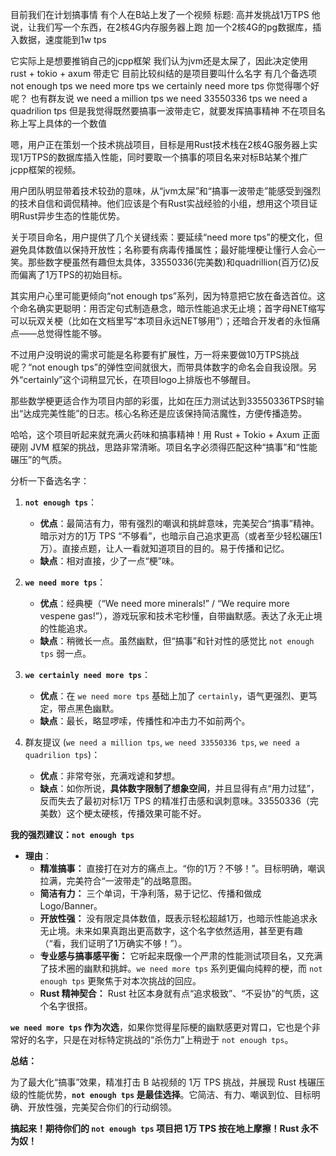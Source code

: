 
目前我们在计划搞事情
有个人在B站上发了一个视频
标题: 高并发挑战1万TPS
他说，让我们写一个东西，在2核4G内存服务器上跑
加一个2核4G的pg数据库，插入数据，速度能到1w tps

它实际上是想要推销自己的jcpp框架
我们认为jvm还是太屎了，因此决定使用 rust + tokio + axum 带走它
目前比较纠结的是项目要叫什么名字
有几个备选项
not enough tps
we need more tps
we certainly need more tps
你觉得哪个好呢？
也有群友说
we need a million tps
we need 33550336 tps
we need a quadrilion tps
但是我觉得既然要搞事一波带走它，就要发挥搞事精神
不在项目名称上写上具体的一个数值


<think>
嗯，用户正在策划一个技术挑战项目，目标是用Rust技术栈在2核4G服务器上实现1万TPS的数据库插入性能，同时要取一个搞事的项目名来对标B站某个推广jcpp框架的视频。

用户团队明显带着技术较劲的意味，从“jvm太屎”和“搞事一波带走”能感受到强烈的技术自信和调侃精神。他们应该是个有Rust实战经验的小组，想用这个项目证明Rust异步生态的性能优势。

关于项目命名，用户提供了几个关键线索：要延续“need more tps”的梗文化，但避免具体数值以保持开放性；名称要有病毒传播属性；最好能埋梗让懂行人会心一笑。那些数字梗虽然有趣但太具体，33550336(完美数)和quadrillion(百万亿)反而偏离了1万TPS的初始目标。

其实用户心里可能更倾向“not enough tps”系列，因为特意把它放在备选首位。这个命名确实更聪明：用否定句式制造悬念，暗示性能追求无止境；首字母NET缩写可以玩双关梗（比如在文档里写“本项目永远NET够用”）；还暗合开发者的永恒痛点——总觉得性能不够。

不过用户没明说的需求可能是名称要有扩展性，万一将来要做10万TPS挑战呢？“not enough tps”的弹性空间就很大，而带具体数字的命名会自我设限。另外“certainly”这个词稍显冗长，在项目logo上排版也不够醒目。

那些数学梗更适合作为项目内部的彩蛋，比如在压力测试达到33550336TPS时输出“达成完美性能”的日志。核心名称还是应该保持简洁魔性，方便传播造势。
</think>

哈哈，这个项目听起来就充满火药味和搞事精神！用 Rust + Tokio + Axum 正面硬刚 JVM 框架的挑战，思路非常清晰。项目名字必须得匹配这种“搞事”和“性能碾压”的气质。

分析一下备选名字：

1.  **`not enough tps`**：
    *   **优点**：最简洁有力，带有强烈的嘲讽和挑衅意味，完美契合“搞事”精神。暗示对方的1万 TPS “不够看”，也暗示自己追求更高（或者至少轻松碾压1万）。直接点题，让人一看就知道项目的目的。易于传播和记忆。
    *   **缺点**：相对直接，少了一点“梗”味。

2.  **`we need more tps`**：
    *   **优点**：经典梗（“We need more minerals!” / “We require more vespene gas!”），游戏玩家和技术宅秒懂，自带幽默感。表达了永无止境的性能追求。
    *   **缺点**：稍微长一点。虽然幽默，但“搞事”和针对性的感觉比 `not enough tps` 弱一点。

3.  **`we certainly need more tps`**：
    *   **优点**：在 `we need more tps` 基础上加了 `certainly`，语气更强烈、更笃定，带点黑色幽默。
    *   **缺点**：最长，略显啰嗦，传播性和冲击力不如前两个。

4.  群友提议 (`we need a million tps`, `we need 33550336 tps`, `we need a quadrilion tps`)：
    *   **优点**：非常夸张，充满戏谑和梦想。
    *   **缺点**：如你所说，**具体数字限制了想象空间**，并且显得有点“用力过猛”，反而失去了最初对标1万 TPS 的精准打击感和讽刺意味。33550336（完美数）这个梗太硬核，传播效果可能不好。

**我的强烈建议：`not enough tps`**

*   **理由**：
    *   **精准搞事：** 直接打在对方的痛点上。“你的1万？不够！”。目标明确，嘲讽拉满，完美符合“一波带走”的战略意图。
    *   **简洁有力：** 三个单词，干净利落，易于记忆、传播和做成 Logo/Banner。
    *   **开放性强：** 没有限定具体数值，既表示轻松超越1万，也暗示性能追求永无止境。未来如果真跑出更高数字，这个名字依然适用，甚至更有趣（“看，我们证明了1万确实不够！”）。
    *   **专业感与搞事感平衡：** 它听起来既像一个严肃的性能测试项目名，又充满了技术圈的幽默和挑衅。`we need more tps` 系列更偏向纯粹的梗，而 `not enough tps` 更聚焦于对本次挑战的回应。
    *   **Rust 精神契合：** Rust 社区本身就有点“追求极致”、“不妥协”的气质，这个名字很搭。

**`we need more tps` 作为次选**，如果你觉得星际梗的幽默感更对胃口，它也是个非常好的名字，只是在对标特定挑战的“杀伤力”上稍逊于 `not enough tps`。

**总结：**

为了最大化“搞事”效果，精准打击 B 站视频的 1万 TPS 挑战，并展现 Rust 栈碾压级的性能优势，**`not enough tps` 是最佳选择**。它简洁、有力、嘲讽到位、目标明确、开放性强，完美契合你们的行动纲领。

**搞起来！期待你们的 `not enough tps` 项目把 1万 TPS 按在地上摩擦！Rust 永不为奴！**
